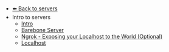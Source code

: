 - [⬅️ Back to servers](../README.md)
- Intro to servers
  - [Intro](./Intro.md "Intro")
  - [Barebone Server](./Barebone-Server.md "Barebone Server")
  - [Ngrok - Exposing your Localhost to the World (Optional)](./Ngrok---Exposing-your-Localhost-to-the-World--Optional--.md "Ngrok - Exposing your Localhost to the World (Optional)")
  - [Localhost](./Localhost.md "Localhost")